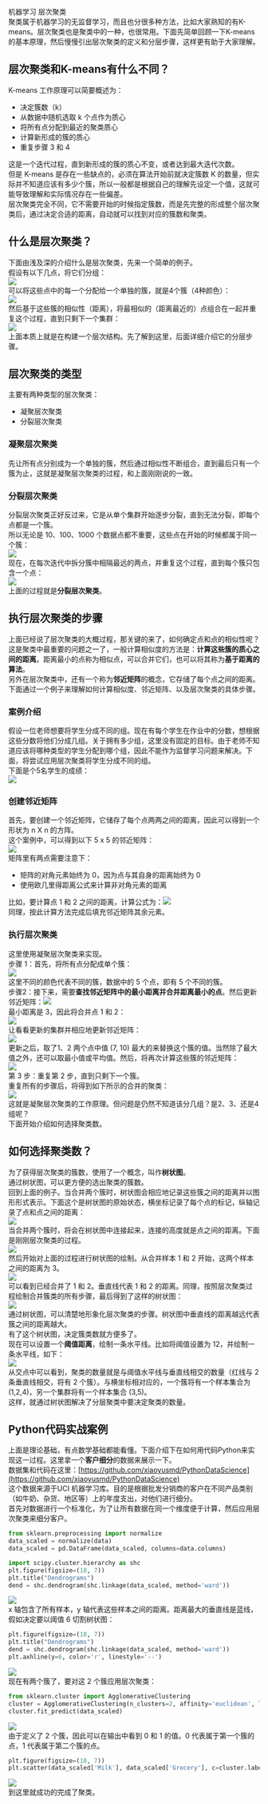 机器学习 层次聚类<br />聚类属于机器学习的无监督学习，而且也分很多种方法，比如大家熟知的有K-means。层次聚类也是聚类中的一种，也很常用。下面先简单回顾一下K-means的基本原理，然后慢慢引出层次聚类的定义和分层步骤，这样更有助于大家理解。
<a name="cqC2u"></a>
## 层次聚类和K-means有什么不同？
K-means 工作原理可以简要概述为：

- 决定簇数（k）
- 从数据中随机选取 k 个点作为质心
- 将所有点分配到最近的聚类质心
- 计算新形成的簇的质心
- 重复步骤 3 和 4

这是一个迭代过程，直到新形成的簇的质心不变，或者达到最大迭代次数。<br />但是 K-means 是存在一些缺点的，必须在算法开始前就决定簇数 K 的数量，但实际并不知道应该有多少个簇，所以一般都是根据自己的理解先设定一个值，这就可能导致理解和实际情况存在一些偏差。<br />层次聚类完全不同，它不需要开始的时候指定簇数，而是先完整的形成整个层次聚类后，通过决定合适的距离，自动就可以找到对应的簇数和聚类。
<a name="YDZ4P"></a>
## 什么是层次聚类？
下面由浅及深的介绍什么是层次聚类，先来一个简单的例子。<br />假设有以下几点，将它们分组：<br />![](https://cdn.nlark.com/yuque/0/2021/webp/396745/1637715025127-077a593d-9028-40d7-b369-e2c62fe5f457.webp#clientId=u8d8faa84-43b4-4&from=paste&id=u4d1698c8&originalType=url&ratio=1&rotation=0&showTitle=false&status=done&style=shadow&taskId=u1776baba-e960-4c0a-92cb-9465493dfef&title=)<br />可以将这些点中的每一个分配给一个单独的簇，就是4个簇（4种颜色）：<br />![](https://cdn.nlark.com/yuque/0/2021/webp/396745/1637715025059-0e051d3b-6498-459b-aba3-597a3422ee8b.webp#clientId=u8d8faa84-43b4-4&from=paste&id=uc4c476f2&originalType=url&ratio=1&rotation=0&showTitle=false&status=done&style=shadow&taskId=u3a2cefcb-f6c2-4fdd-a3ca-ae297c48a3f&title=)<br />然后基于这些簇的相似性（距离），将最相似的（距离最近的）点组合在一起并重复这个过程，直到只剩下一个集群：<br />![](https://cdn.nlark.com/yuque/0/2021/webp/396745/1637715025060-ac947960-c5a5-4490-a49e-3d65d2b59b66.webp#clientId=u8d8faa84-43b4-4&from=paste&id=u9b59653d&originalType=url&ratio=1&rotation=0&showTitle=false&status=done&style=shadow&taskId=u22d0c870-5a33-42f9-914f-579c39c6f11&title=)<br />上面本质上就是在构建一个层次结构。先了解到这里，后面详细介绍它的分层步骤。
<a name="Py5px"></a>
## 层次聚类的类型
主要有两种类型的层次聚类：

- 凝聚层次聚类
- 分裂层次聚类
<a name="ZjXTU"></a>
### 凝聚层次聚类
先让所有点分别成为一个单独的簇，然后通过相似性不断组合，直到最后只有一个簇为止，这就是凝聚层次聚类的过程，和上面刚刚说的一致。
<a name="sc6lF"></a>
### 分裂层次聚类
分裂层次聚类正好反过来，它是从单个集群开始逐步分裂，直到无法分裂，即每个点都是一个簇。<br />所以无论是 10、100、1000 个数据点都不重要，这些点在开始的时候都属于同一个簇：<br />![](https://cdn.nlark.com/yuque/0/2021/webp/396745/1637715025046-c6ac20f7-b117-45ef-a5be-adfa71814c2f.webp#clientId=u8d8faa84-43b4-4&from=paste&id=u46580926&originalType=url&ratio=1&rotation=0&showTitle=false&status=done&style=shadow&taskId=ubee15a57-803d-45e6-a586-0afd70524cf&title=)<br />现在，在每次迭代中拆分簇中相隔最远的两点，并重复这个过程，直到每个簇只包含一个点：<br />![](https://cdn.nlark.com/yuque/0/2021/webp/396745/1637715025053-4baf11bc-0071-4292-9580-59f10c438ad1.webp#clientId=u8d8faa84-43b4-4&from=paste&id=uf57cf3e2&originalType=url&ratio=1&rotation=0&showTitle=false&status=done&style=shadow&taskId=ub06a044b-e09a-446f-8d70-9bfe9ddcc33&title=)<br />上面的过程就是**分裂层次聚类**。
<a name="vs8fw"></a>
## 执行层次聚类的步骤
上面已经说了层次聚类的大概过程，那关键的来了，如何确定点和点的相似性呢？<br />这是聚类中最重要的问题之一了，一般计算相似度的方法是：**计算这些簇的质心之间的距离**。距离最小的点称为相似点，可以合并它们，也可以将其称为**基于距离的算法**。<br />另外在层次聚类中，还有一个称为**邻近矩阵**的概念，它存储了每个点之间的距离。下面通过一个例子来理解如何计算相似度、邻近矩阵、以及层次聚类的具体步骤。
<a name="Ag6l4"></a>
### 案例介绍
假设一位老师想要将学生分成不同的组。现在有每个学生在作业中的分数，想根据这些分数将他们分成几组。关于拥有多少组，这里没有固定的目标。由于老师不知道应该将哪种类型的学生分配到哪个组，因此不能作为监督学习问题来解决。下面，将尝试应用层次聚类将学生分成不同的组。<br />下面是个5名学生的成绩：<br />![](https://cdn.nlark.com/yuque/0/2021/webp/396745/1637715025442-285825e9-0838-4f1f-81eb-ab2e257c8ae4.webp#clientId=u8d8faa84-43b4-4&from=paste&id=u8df93197&originalType=url&ratio=1&rotation=0&showTitle=false&status=done&style=shadow&taskId=u05d5e65e-3e18-4f86-8586-5e1001e5aeb&title=)
<a name="bGygk"></a>
### 创建邻近矩阵
首先，要创建一个邻近矩阵，它储存了每个点两两之间的距离，因此可以得到一个形状为 n X n 的方阵。<br />这个案例中，可以得到以下 5 x 5 的邻近矩阵：<br />![](https://cdn.nlark.com/yuque/0/2021/webp/396745/1637715025482-208536a9-895f-49cc-8ada-1f7fd303cbd8.webp#clientId=u8d8faa84-43b4-4&from=paste&id=u13001035&originHeight=254&originWidth=259&originalType=url&ratio=1&rotation=0&showTitle=false&status=done&style=none&taskId=u7d2fb066-71ad-4253-aff6-ce5a4d7c871&title=)<br />矩阵里有两点需要注意下：

- 矩阵的对角元素始终为 0，因为点与其自身的距离始终为 0
- 使用欧几里得距离公式来计算非对角元素的距离

比如，要计算点 1 和 2 之间的距离，计算公式为：![](https://cdn.nlark.com/yuque/__latex/b9edd1d01892ae64abea0a1f87cd9ffb.svg#card=math&code=%5Csqrt%7B%2810-7%29%5E2%7D%3D%5Csqrt%7B9%7D%3D3&id=raWjE)<br />同理，按此计算方法完成后填充邻近矩阵其余元素。
<a name="Xw8mb"></a>
### 执行层次聚类
这里使用凝聚层次聚类来实现。<br />步骤 1：首先，将所有点分配成单个簇：<br />![](https://cdn.nlark.com/yuque/0/2021/webp/396745/1637715025629-f9de39c1-44c1-4d58-ada5-b6f0da83cbd3.webp#clientId=u8d8faa84-43b4-4&from=paste&id=u5b79b765&originalType=url&ratio=1&rotation=0&showTitle=false&status=done&style=shadow&taskId=u0b46cc14-32d7-48cd-9e6b-51a5e732489&title=)<br />这里不同的颜色代表不同的簇，数据中的 5 个点，即有 5 个不同的簇。<br />步骤2：接下来，需要**查找邻近矩阵中的最小距离并合并距离最小的点**。然后更新邻近矩阵：![](https://cdn.nlark.com/yuque/0/2021/webp/396745/1637715025480-a70d3ee0-48e6-49ec-bec5-dd6e59de9eef.webp#clientId=u8d8faa84-43b4-4&from=paste&id=ub60c96de&originalType=url&ratio=1&rotation=0&showTitle=false&status=done&style=shadow&taskId=u589fdea5-de76-4cd7-a339-5bf37768e95&title=)<br />最小距离是 3，因此将合并点 1 和 2：<br />![](https://cdn.nlark.com/yuque/0/2021/webp/396745/1637715025826-cb44ca11-9fd4-4b1d-bc19-003d30f0622c.webp#clientId=u8d8faa84-43b4-4&from=paste&id=u7a137799&originalType=url&ratio=1&rotation=0&showTitle=false&status=done&style=shadow&taskId=ufcb9479c-9eff-419b-951f-b90b4654de2&title=)<br />让看看更新的集群并相应地更新邻近矩阵：<br />![](https://cdn.nlark.com/yuque/0/2021/webp/396745/1637715025960-34b17b72-6669-492a-954a-221e7591c60d.webp#clientId=u8d8faa84-43b4-4&from=paste&id=u8f0b5f84&originalType=url&ratio=1&rotation=0&showTitle=false&status=done&style=shadow&taskId=u97f2256c-c6b5-4d8e-8de6-9dfdcf63caa&title=)<br />更新之后，取了1、2 两个点中值 (7, 10) 最大的来替换这个簇的值。当然除了最大值之外，还可以取最小值或平均值。然后，将再次计算这些簇的邻近矩阵：<br />![](https://cdn.nlark.com/yuque/0/2021/webp/396745/1637715025871-306907d5-eae1-4dc4-bd11-72e75d03a54c.webp#clientId=u8d8faa84-43b4-4&from=paste&id=u19e9dc0c&originalType=url&ratio=1&rotation=0&showTitle=false&status=done&style=shadow&taskId=u9a60de66-b891-4c4b-bb83-32a8dc490e4&title=)<br />第 3 步：重复第 2 步，直到只剩下一个簇。<br />重复所有的步骤后，将得到如下所示的合并的聚类：<br />![](https://cdn.nlark.com/yuque/0/2021/webp/396745/1637715025963-95d7deee-e8fd-4380-94ec-6e0617e8007d.webp#clientId=u8d8faa84-43b4-4&from=paste&id=u73314754&originalType=url&ratio=1&rotation=0&showTitle=false&status=done&style=shadow&taskId=u879c351e-0b8b-4f5c-af5e-e2eae484e23&title=)<br />这就是凝聚层次聚类的工作原理。但问题是仍然不知道该分几组？是2、3、还是4组呢？<br />下面开始介绍如何选择聚类数。
<a name="ePlwr"></a>
## 如何选择聚类数？
为了获得层次聚类的簇数，使用了一个概念，叫作**树状图**。<br />通过树状图，可以更方便的选出聚类的簇数。<br />回到上面的例子。当合并两个簇时，树状图会相应地记录这些簇之间的距离并以图形形式表示。下面这个是树状图的原始状态，横坐标记录了每个点的标记，纵轴记录了点和点之间的距离：<br />![](https://cdn.nlark.com/yuque/0/2021/webp/396745/1637715026042-7ff00705-5482-48aa-9e11-d23b61f19667.webp#clientId=u8d8faa84-43b4-4&from=paste&id=ueb491471&originalType=url&ratio=1&rotation=0&showTitle=false&status=done&style=shadow&taskId=ucb6b5bd2-6c83-470f-a463-38efe5aa0f2&title=)<br />当合并两个簇时，将会在树状图中连接起来，连接的高度就是点之间的距离。下面是刚刚层次聚类的过程。<br />![](https://cdn.nlark.com/yuque/0/2021/webp/396745/1637715026263-08cd79f2-cf9e-414c-aad4-efc8fcc72da5.webp#clientId=u8d8faa84-43b4-4&from=paste&id=u3034e4c8&originalType=url&ratio=1&rotation=0&showTitle=false&status=done&style=shadow&taskId=uf1d1f0f2-7ce1-4832-8df9-7d443a5d784&title=)<br />然后开始对上面的过程进行树状图的绘制。从合并样本 1 和 2 开始，这两个样本之间的距离为 3。<br />![](https://cdn.nlark.com/yuque/0/2021/webp/396745/1637715026155-3994c77f-f477-4905-9941-724d14be0c09.webp#clientId=u8d8faa84-43b4-4&from=paste&id=ud9dd709f&originalType=url&ratio=1&rotation=0&showTitle=false&status=done&style=shadow&taskId=ua4c0c20b-0ff3-434e-b397-cc97ab291e5&title=)<br />可以看到已经合并了 1 和 2。垂直线代表 1 和 2 的距离。同理，按照层次聚类过程绘制合并簇类的所有步骤，最后得到了这样的树状图：<br />![](https://cdn.nlark.com/yuque/0/2021/webp/396745/1637715026372-0ee25713-63d6-4bd2-87b2-d7876ff07127.webp#clientId=u8d8faa84-43b4-4&from=paste&id=u4484000a&originalType=url&ratio=1&rotation=0&showTitle=false&status=done&style=shadow&taskId=uf796ed15-778d-459a-8343-562daab19db&title=)<br />通过树状图，可以清楚地形象化层次聚类的步骤。树状图中垂直线的距离越远代表簇之间的距离越大。<br />有了这个树状图，决定簇类数就方便多了。<br />现在可以设置一个**阈值距离**，绘制一条水平线。比如将阈值设置为 12，并绘制一条水平线，如下：<br />![](https://cdn.nlark.com/yuque/0/2021/webp/396745/1637715026410-c5dcfa2c-b127-4817-aa17-5b0522c4f5dd.webp#clientId=u8d8faa84-43b4-4&from=paste&id=u3c7182e1&originalType=url&ratio=1&rotation=0&showTitle=false&status=done&style=shadow&taskId=u25e26a97-844a-4477-a786-eb780fbafb7&title=)<br />从交点中可以看到，聚类的数量就是与阈值水平线与垂直线相交的数量（红线与 2 条垂直线相交，将有 2 个簇）。与横坐标相对应的，一个簇将有一个样本集合为 (1,2,4)，另一个集群将有一个样本集合 (3,5)。<br />这样，就通过树状图解决了分层聚类中要决定聚类的数量。
<a name="nmRss"></a>
## Python代码实战案例
上面是理论基础，有点数学基础都能看懂。下面介绍下在如何用代码Python来实现这一过程。这里拿一个**客户细分**的数据来展示一下。<br />数据集和代码在这里：[https://github.com/xiaoyusmd/PythonDataScience](https://github.com/xiaoyusmd/PythonDataScience)<br />这个数据来源于UCI 机器学习库。目的是根据批发分销商的客户在不同产品类别（如牛奶、杂货、地区等）上的年度支出，对他们进行细分。<br />首先对数据进行一个标准化，为了让所有数据在同一个维度便于计算，然后应用层次聚类来细分客户。
```python
from sklearn.preprocessing import normalize
data_scaled = normalize(data)
data_scaled = pd.DataFrame(data_scaled, columns=data.columns)

import scipy.cluster.hierarchy as shc
plt.figure(figsize=(10, 7))  
plt.title("Dendrograms")  
dend = shc.dendrogram(shc.linkage(data_scaled, method='ward'))
```
![](https://cdn.nlark.com/yuque/0/2021/webp/396745/1637715026555-8d225009-a206-4b3b-af81-cf064689e55b.webp#clientId=u8d8faa84-43b4-4&from=paste&id=u7b1d0f10&originalType=url&ratio=1&rotation=0&showTitle=false&status=done&style=shadow&taskId=ua50aa4ea-2fc4-491d-aecb-3f3969b7c80&title=)<br />x 轴包含了所有样本，y 轴代表这些样本之间的距离。距离最大的垂直线是蓝线，假如决定要以阈值 6 切割树状图：
```python
plt.figure(figsize=(10, 7))  
plt.title("Dendrograms")  
dend = shc.dendrogram(shc.linkage(data_scaled, method='ward'))
plt.axhline(y=6, color='r', linestyle='--')
```
![](https://cdn.nlark.com/yuque/0/2021/webp/396745/1637715026550-4c34bc5d-1bb9-4ea7-91eb-9e2840856286.webp#clientId=u8d8faa84-43b4-4&from=paste&id=uea76bd1e&originalType=url&ratio=1&rotation=0&showTitle=false&status=done&style=shadow&taskId=u9f45ad04-a59d-4dd4-9558-327e6842f7e&title=)<br />现在有两个簇了，要对这 2 个簇应用层次聚类：
```python
from sklearn.cluster import AgglomerativeClustering
cluster = AgglomerativeClustering(n_clusters=2, affinity='euclidean', linkage='ward')  
cluster.fit_predict(data_scaled)
```
![](https://cdn.nlark.com/yuque/0/2021/webp/396745/1637715026608-199d016d-7e0e-4ac7-9666-c0703f0afcf4.webp#clientId=u8d8faa84-43b4-4&from=paste&id=ucf68b0c7&originalType=url&ratio=1&rotation=0&showTitle=false&status=done&style=shadow&taskId=ua27ebc02-de6e-49a0-afda-e3c39d0f1f1&title=)<br />由于定义了 2 个簇，因此可以在输出中看到 0 和 1 的值。0 代表属于第一个簇的点，1 代表属于第二个簇的点。
```python
plt.figure(figsize=(10, 7))  
plt.scatter(data_scaled['Milk'], data_scaled['Grocery'], c=cluster.labels_) 
```
![](https://cdn.nlark.com/yuque/0/2021/webp/396745/1637715026734-dbc0093b-2a8d-41a9-a3d9-b341e8171f19.webp#clientId=u8d8faa84-43b4-4&from=paste&id=u5e22ce25&originalType=url&ratio=1&rotation=0&showTitle=false&status=done&style=shadow&taskId=u94bfec89-b6d7-4955-83b8-f373750b98b&title=)<br />到这里就成功的完成了聚类。
